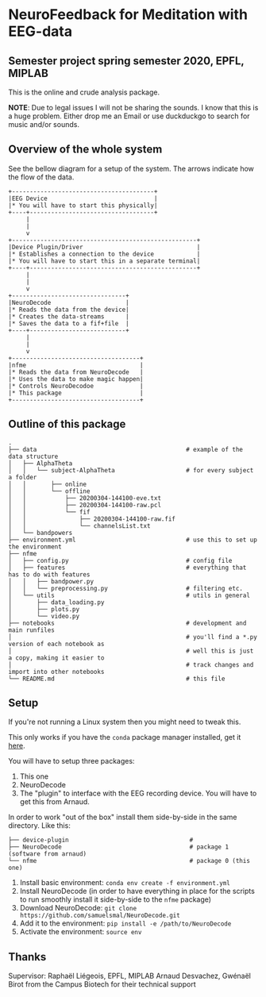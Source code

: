 # NeuroFeedback for Meditation with EEG-data
## Semester project spring semester 2020, EPFL, MIPLAB

This is the online and crude analysis package.

**NOTE**: Due to legal issues I will not be sharing the sounds. I know that this is a huge problem.
Either drop me an Email or use duckduckgo to search for music and/or sounds.

## Overview of the whole system

See the bellow diagram for a setup of the system. The arrows indicate how the flow of the data.


```
+----------------------------------------+
|EEG Device                              |
|* You will have to start this physically|
+----+-----------------------------------+
     |
     |
     v
+----------------------------------------------------+
|Device Plugin/Driver                                |
|* Establishes a connection to the device            |
|* You will have to start this in a separate terminal|
+----+-----------------------------------------------+
     |
     |
     v
+--------------------------------+
|NeuroDecode                     |
|* Reads the data from the device|
|* Creates the data-streams      |
|* Saves the data to a fif+file  |
+----+---------------------------+
     |
     |
     v
+------------------------------------+
|nfme                                |
|* Reads the data from NeuroDecode   |
|* Uses the data to make magic happen|
|* Controls NeuroDecodoe             |
|* This package                      |
+------------------------------------+
```

## Outline of this package

```
.
├── data                                          # example of the data structure
│   ├── AlphaTheta
│   │   └── subject-AlphaTheta                    # for every subject a folder
│   │       ├── online
│   │       └── offline
│   │           ├── 20200304-144100-eve.txt
│   │           ├── 20200304-144100-raw.pcl
│   │           └── fif
│   │               ├── 20200304-144100-raw.fif
│   │               └── channelsList.txt
│   └── bandpowers
├── environment.yml                               # use this to set up the environment
├── nfme
│   ├── config.py                                 # config file
│   ├── features                                  # everything that has to do with features
│   │   ├── bandpower.py
│   │   └── preprocessing.py                      # filtering etc.
│   └── utils                                     # utils in general
│       ├── data_loading.py
│       ├── plots.py
│       └── video.py
├── notebooks                                     # development and main runfiles
│                                                 # you'll find a *.py version of each notebook as
│                                                 # well this is just a copy, making it easier to
│                                                 # track changes and import into other notebooks
└── README.md                                     # this file
```

## Setup

If you're not running a Linux system then you might need to tweak this.

This only works if you have the `conda` package manager installed, get it [here](https://docs.conda.io/en/latest/miniconda.html).

You will have to setup three packages:

1. This one
2. NeuroDecode
3. The "plugin" to interface with the EEG recording device. You will have to get this from Arnaud.

In order to work "out of the box" install them side-by-side in the same directory. Like this:


```
├── device-plugin                                  #
├── NeuroDecode                                    # package 1 (software from arnaud)
└── nfme                                           # package 0 (this one)
```

1. Install basic environment: `conda env create -f environment.yml`
2. Install NeuroDecode (in order to have everything in place for the scripts to run smoothly install
   it side-by-side to the `nfme` package)
  1. Download NeuroDecode: `git clone https://github.com/samuelsmal/NeuroDecode.git`
  2. Add it to the environment: `pip install -e /path/to/NeuroDecode`
3. Activate the environment: `source env`


## Thanks

Supervisor: Raphaël Liégeois, EPFL, MIPLAB
Arnaud Desvachez, Gwénaël Birot from the Campus Biotech for their technical support
